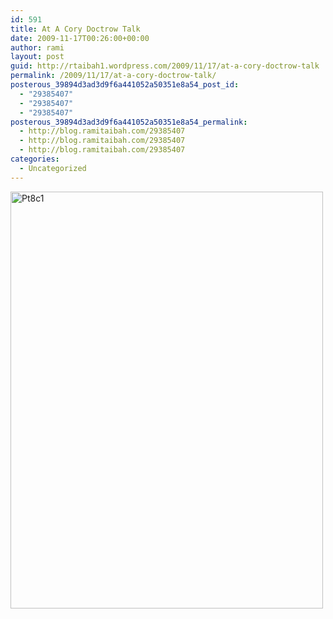 ```yaml
---
id: 591
title: At A Cory Doctrow Talk
date: 2009-11-17T00:26:00+00:00
author: rami
layout: post
guid: http://rtaibah1.wordpress.com/2009/11/17/at-a-cory-doctrow-talk
permalink: /2009/11/17/at-a-cory-doctrow-talk/
posterous_39894d3ad3d9f6a441052a50351e8a54_post_id:
  - "29385407"
  - "29385407"
  - "29385407"
posterous_39894d3ad3d9f6a441052a50351e8a54_permalink:
  - http://blog.ramitaibah.com/29385407
  - http://blog.ramitaibah.com/29385407
  - http://blog.ramitaibah.com/29385407
categories:
  - Uncategorized
---
```

<div class='p_embed p_image_embed'>
  <a href="http://139.59.20.41/wp-content/uploads/2011/12/pt8c1-scaled1000.jpg"><img alt="Pt8c1" height="667" src="http://139.59.20.41/wp-content/uploads/2011/12/pt8c1-scaled1000.jpg?w=225" width="500" /></a>
</div>
